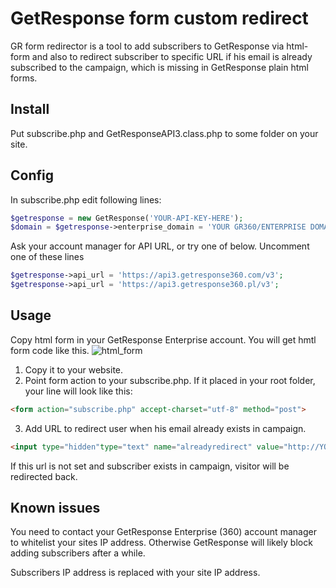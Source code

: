 # GetResponse form custom redirect

GR form redirector is a tool to add subscribers to GetResponse via html-form and also to redirect subscriber to specific URL if his email is already subscribed to the campaign, which is missing in GetResponse plain html forms.

## Install

Put subscribe.php and GetResponseAPI3.class.php to some folder on your site.

## Config

In subscribe.php edit following lines:

```php
$getresponse = new GetResponse('YOUR-API-KEY-HERE');
$domain = $getresponse->enterprise_domain = 'YOUR GR360/ENTERPRISE DOMAIN HERE';
```
Ask your account manager for API URL, or try one of below. Uncomment one of these lines
```php
$getresponse->api_url = 'https://api3.getresponse360.com/v3'; 
$getresponse->api_url = 'https://api3.getresponse360.pl/v3'; 
```

## Usage

Copy html form in your GetResponse Enterprise account. You will get hmtl form code like this.
![html_form](https://user-images.githubusercontent.com/13003022/28489793-621fc3d4-6ed4-11e7-88e7-2ea16986363a.png)

1. Copy it to your website.
2. Point form action to your subscribe.php.
If it placed in your root folder, your line will look like this:
```html
<form action="subscribe.php" accept-charset="utf-8" method="post">
```
3. Add URL to redirect user when his email already exists in campaign.
```html
<input type="hidden"type="text" name="alreadyredirect" value="http://YOUR-URL.HERE"
```
If this url is not set and subscriber exists in campaign, visitor will be redirected back. 


## Known issues

You need to contact your GetResponse Enterprise (360) account manager to whitelist your sites IP address. Otherwise GetResponse will likely block adding subscribers after a while.

Subscribers IP address is replaced with your site IP address.

